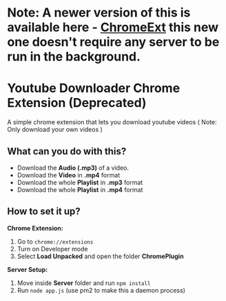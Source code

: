 
# Note: A newer version of this is available here - [ChromeExt](https://github.com/pavanskipo/Youtube-Downloader-ChromeExt) this new one doesn't require any server to be run in the background.

# Youtube Downloader Chrome Extension (Deprecated)
A simple chrome extension that lets you download youtube videos
( Note: Only download your own videos )

## What can you do with this?
- Download the **Audio (.mp3)** of a video.
- Download the **Video** in **.mp4** format
- Download the whole **Playlist** in **.mp3** format
- Download the whole **Playlist** in **.mp4** format

## How to set it up?
**Chrome Extension:**
1. Go to `chrome://extensions`
2. Turn on Developer mode
3. Select **Load Unpacked** and open the folder **ChromePlugin**


**Server Setup:**
1. Move inside **Server** folder and run `npm install`
2. Run `node app.js` (use pm2 to make this a daemon process)






